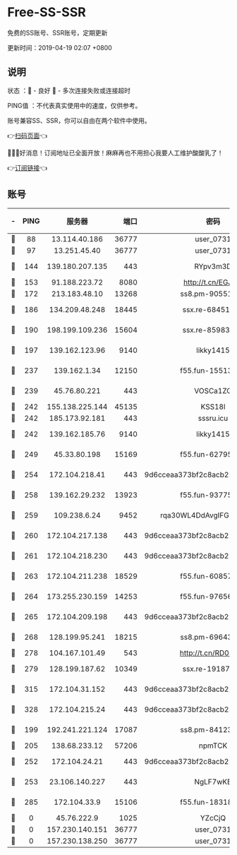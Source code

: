 # Free-SS-SSR

免费的SS账号、SSR账号，定期更新

更新时间：2019-04-19 02:07 +0800

## 说明

状态     ：🙂 - 良好 🙁 - 多次连接失败或连接超时

PING值   ：不代表真实使用中的速度，仅供参考。

账号兼容SS、SSR，你可以自由在两个软件中使用。

👉[扫码页面](https://liesauer.github.io/Free-SS-SSR/)👈

🎉🎉🎉好消息！订阅地址已全面开放！麻麻再也不用担心我要人工维护酸酸乳了！

👉[订阅链接](https://www.liesauer.net/yogurt/subscribe?ACCESS_TOKEN=DAYxR3mMaZAsaqUb)👈

## 账号

|-|PING|服务器|端口|密码|加密方式|区域|
|:----:|:----:|:-----:|-----:|:----:|:----:|:----:|
|🙂|88|13.114.40.186|36777|user_0731|chacha20|JP|
|🙂|97|13.251.45.40|36777|user_0731|chacha20|SG|
|🙂|144|139.180.207.135|443|RYpv3m3D|aes-256-cfb|JP|
|🙂|153|91.188.223.72|8080|http://t.cn/EGJIyrl|rc4-md5|RU|
|🙂|172|213.183.48.10|13268|ss8.pm-90551767|rc4-md5|RU|
|🙂|186|134.209.48.248|18445|ssx.re-68451982|aes-256-cfb|US|
|🙂|190|198.199.109.236|15604|ssx.re-85983302|aes-256-cfb|US|
|🙂|197|139.162.123.96|9140|likky1415|aes-256-cfb|JP|
|🙂|237|139.162.1.34|12150|f55.fun-15513750|aes-256-cfb|SG|
|🙂|239|45.76.80.221|443|VOSCa1ZG|aes-256-cfb|DE|
|🙂|242|155.138.225.144|45135|KSS18l|rc4-md5|US|
|🙂|242|185.173.92.181|443|sssru.icu|rc4-md5|RU|
|🙂|242|139.162.185.76|9140|likky1415|aes-256-cfb|DE|
|🙂|249|45.33.80.198|15169|f55.fun-62795651|aes-256-cfb|US|
|🙂|254|172.104.218.41|443|9d6cceaa373bf2c8acb22e60b6a58be6|aes-256-cfb|US|
|🙂|258|139.162.29.232|13923|f55.fun-93775470|aes-256-cfb|SG|
|🙂|259|109.238.6.24|9452|rqa30WL4DdAvgIFG6Fs3znzTa|aes-256-cfb|FR|
|🙂|260|172.104.217.138|443|9d6cceaa373bf2c8acb22e60b6a58be6|aes-256-cfb|US|
|🙂|261|172.104.218.230|443|9d6cceaa373bf2c8acb22e60b6a58be6|aes-256-cfb|US|
|🙂|263|172.104.211.238|18529|f55.fun-60857780|aes-256-cfb|US|
|🙂|264|173.255.230.159|14253|f55.fun-97656592|aes-256-cfb|US|
|🙂|265|172.104.209.198|443|9d6cceaa373bf2c8acb22e60b6a58be6|aes-256-cfb|US|
|🙂|268|128.199.95.241|18215|ss8.pm-69643917|aes-256-cfb|SG|
|🙂|278|104.167.101.49|543|http://t.cn/RD0D7sx|rc4-md5|CA|
|🙂|279|128.199.187.62|10349|ssx.re-19187130|aes-256-cfb|SG|
|🙂|315|172.104.31.152|443|9d6cceaa373bf2c8acb22e60b6a58be6|aes-256-cfb|US|
|🙂|328|172.104.215.24|443|9d6cceaa373bf2c8acb22e60b6a58be6|aes-256-cfb|US|
|🙂|199|192.241.221.124|17087|ss8.pm-84123317|aes-256-cfb|US|
|🙂|205|138.68.233.12|57206|npmTCK|rc4-md5|US|
|🙂|252|172.104.24.21|443|9d6cceaa373bf2c8acb22e60b6a58be6|aes-256-cfb|US|
|🙂|253|23.106.140.227|443|NgLF7wKB|aes-256-cfb|US|
|🙂|285|172.104.33.9|15106|f55.fun-18318198|aes-256-cfb|SG|
|🙁|0|45.76.222.9|1025|YZcCjQ|rc4-md5|JP|
|🙁|0|157.230.140.151|36777|user_0731|chacha20|US|
|🙁|0|157.230.138.250|36777|user_0731|chacha20|US|
